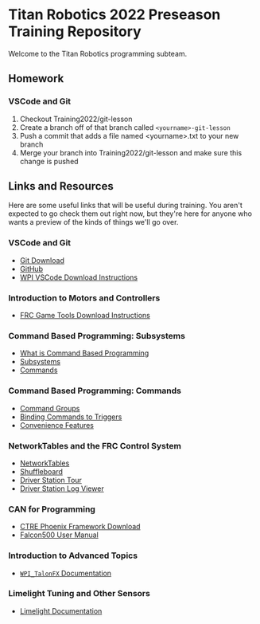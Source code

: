 # Titan Robotics 2022 Preseason Training Repository

Welcome to the Titan Robotics programming subteam.

## Homework

### VSCode and Git

1. Checkout Training2022/git-lesson
2. Create a branch off of that branch called `<yourname>-git-lesson`
3. Push a commit that adds a file named \<yourname>.txt to your new branch
4. Merge your branch into Training2022/git-lesson and make sure this change is pushed

## Links and Resources

Here are some useful links that will be useful during training.
You aren't expected to go check them out right now, but they're here for anyone who wants a preview of the kinds of things we'll go over.

### VSCode and Git

* [Git Download](https://git-scm.com/downloads)
* [GitHub](https://github.com/)
* [WPI VSCode Download Instructions](https://docs.wpilib.org/en/stable/docs/zero-to-robot/step-2/wpilib-setup.html)

### Introduction to Motors and Controllers

* [FRC Game Tools Download Instructions](https://docs.wpilib.org/en/stable/docs/zero-to-robot/step-2/frc-game-tools.html)

### Command Based Programming: Subsystems

* [What is Command Based Programming](https://docs.wpilib.org/en/stable/docs/software/commandbased/what-is-command-based.html)
* [Subsystems](https://docs.wpilib.org/en/stable/docs/software/commandbased/subsystems.html)
* [Commands](https://docs.wpilib.org/en/stable/docs/software/commandbased/commands.html)

### Command Based Programming: Commands

* [Command Groups](https://docs.wpilib.org/en/stable/docs/software/commandbased/command-groups.html)
* [Binding Commands to Triggers](https://docs.wpilib.org/en/stable/docs/software/commandbased/binding-commands-to-triggers.html)
* [Convenience Features](https://docs.wpilib.org/en/stable/docs/software/commandbased/convenience-features.html)

### NetworkTables and the FRC Control System

* [NetworkTables](https://docs.wpilib.org/en/stable/docs/software/networktables/index.html)
* [Shuffleboard](https://docs.wpilib.org/en/stable/docs/software/dashboards/shuffleboard/getting-started/index.html)
* [Driver Station Tour](https://docs.wpilib.org/en/stable/docs/software/driverstation/driver-station.html)
* [Driver Station Log Viewer](https://docs.wpilib.org/en/stable/docs/software/driverstation/driver-station-log-viewer.html)

### CAN for Programming

* [CTRE Phoenix Framework Download](https://store.ctr-electronics.com/software/)
* [Falcon500 User Manual](https://www.vexrobotics.com/217-6515.html#attr-vex_docs_downloads)

### Introduction to Advanced Topics

* [`WPI_TalonFX` Documentation](https://store.ctr-electronics.com/content/api/java/html/classcom_1_1ctre_1_1phoenix_1_1motorcontrol_1_1can_1_1_w_p_i___talon_f_x.html)

### Limelight Tuning and Other Sensors

* [Limelight Documentation](https://docs.limelightvision.io/en/latest/vision_pipeline_tuning.html)
